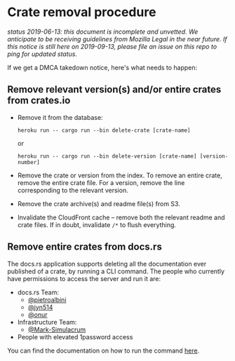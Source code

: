 # Crate removal procedure

*status 2019-06-13: this document is incomplete and unvetted. We anticipate to be receiving guidelines from Mozilla Legal in the near future. If this notice is still here on 2019-09-13, please file an issue on this repo to ping for updated status.*

If we get a DMCA takedown notice, here's what needs to happen:

## Remove relevant version(s) and/or entire crates from crates.io

* Remove it from the database:

      heroku run -- cargo run --bin delete-crate [crate-name]
	
  or

      heroku run -- cargo run --bin delete-version [crate-name] [version-number]

* Remove the crate or version from the index. To remove an entire crate, remove the entire crate file. For a version, remove the line corresponding to the relevant version.

* Remove the crate archive(s) and readme file(s) from S3.

* Invalidate the CloudFront cache – remove both the relevant readme and crate files. If in doubt, invalidate `/*` to flush everything.

## Remove entire crates from docs.rs

The docs.rs application supports deleting all the documentation ever published
of a crate, by running a CLI command. The people who currently have permissions
to access the server and run it are:

* docs.rs Team:
  * [@pietroalbini](https://github.com/pietroalbini)
  * [@jyn514](https://github.com/jyn514)
  * [@onur](https://github.com/onur)
* Infrastructure Team:
  * [@Mark-Simulacrum](https://github.com/Mark-Simulacrum)
* People with elevated 1password access

You can find the documentation on how to run the command [here][docsrs-howto].

[docsrs-howto]: https://forge.rust-lang.org/docs-rs/maintenance.html#removing-a-crate-from-the-website
